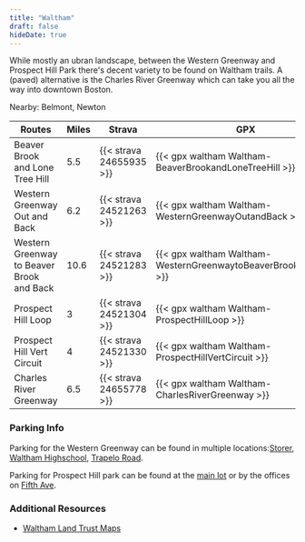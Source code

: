 ```yaml
---
title: "Waltham"
draft: false
hideDate: true
---
```

While mostly an ubran landscape, between the Western Greenway and Prospect Hill Park there's decent variety to be found on Waltham trails. A (paved) alternative is the Charles River Greenway which can take you all the way into downtown Boston.

Nearby: Belmont, Newton

| Routes                                      | Miles | Strava                   | GPX                                                              |
| ---                                         | ---   | ---                      | ---                                                              |
| Beaver Brook and Lone Tree Hill             | 5.5   | {{< strava 24655935 >}}  | {{< gpx waltham Waltham-BeaverBrookandLoneTreeHill >}}           |
| Western Greenway Out and Back               | 6.2   | {{< strava 24521263 >}}  | {{< gpx waltham Waltham-WesternGreenwayOutandBack >}}            |
| Western Greenway to Beaver Brook and Back   | 10.6  | {{< strava 24521283 >}}  | {{< gpx waltham Waltham-WesternGreenwaytoBeaverBrookandBack >}}  |
| Prospect Hill Loop                          | 3     | {{< strava 24521304 >}}  | {{< gpx waltham Waltham-ProspectHillLoop >}}                     |
| Prospect Hill Vert Circuit                  | 4     | {{< strava 24521330 >}}  | {{< gpx waltham Waltham-ProspectHillVertCircuit >}}              |
| Charles River Greenway                      | 6.5   | {{< strava 24655778 >}}  | {{< gpx waltham Waltham-CharlesRiverGreenway >}}                 |

### Parking Info
Parking for the Western Greenway can be found in multiple locations:[Storer](https://goo.gl/maps/rVNHdV8L3NmfsGL59), [Waltham Highschool](https://goo.gl/maps/rVNHdV8L3NmfsGL59), [Trapelo Road](https://goo.gl/maps/98YeDFs4TY96u5mw5).

Parking for Prospect Hill park can be found at the [main lot](https://goo.gl/maps/mWFa1pDp6a7FtU578) or by the offices on [Fifth Ave](https://goo.gl/maps/jm1XRHDgDFuq4xtLA).


### Additional Resources
* [Waltham Land Trust Maps](https://walthamlandtrust.org/trail-guides/)
